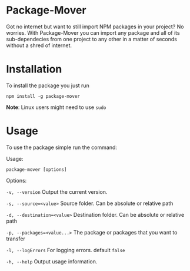 # Package-Mover
Got no internet but want to still import NPM packages in your project? No worries. With Package-Mover you can import any package and all of its sub-dependecies from one project to any other in a matter of seconds without a shred of internet.

# Installation
To install the package you just run

```shell
npm install -g package-mover
```

**Note**: Linux users might need to use `sudo`

# Usage
To use the package simple run the command:

Usage: 
```shell
package-mover [options]
```

Options:

  `-v, --version`              Output the current version.
  
  `-s, --source=<value>`       Source folder. Can be absolute or relative path
  
  `-d, --destination=<value>`  Destination folder. Can be absolute or relative path
  
  `-p, --packages=<value...>`  The package or packages that you want to transfer
  
  `-l, --logErrors`            For logging errors. default `false`
  
  `-h, --help`                 Output usage information.
  
